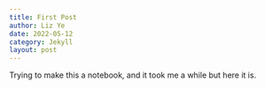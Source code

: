 ```yaml
---
title: First Post
author: Liz Ye
date: 2022-05-12
category: Jekyll
layout: post
---
```


Trying to make this a notebook, and it took me a while but here it is. 